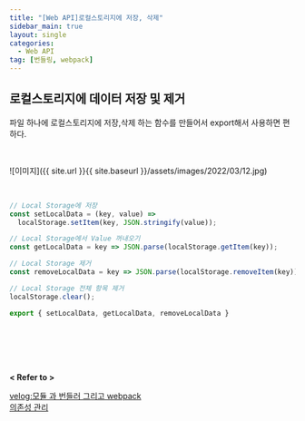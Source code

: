```yaml
---
title: "[Web API]로컬스토리지에 저장, 삭제"
sidebar_main: true
layout: single
categories: 
  - Web API 
tag: [번들링, webpack]
---
```


## 로컬스토리지에 데이터 저장 및 제거

파일 하나에 로컬스토리지에 저장,삭제 하는 함수를 만들어서 export해서 사용하면 편하다.

<br />

![이미지]({{ site.url }}{{ site.baseurl }}/assets/images/2022/03/12.jpg)  

<br />

```js
// Local Storage에 저장
const setLocalData = (key, value) =>
  localStorage.setItem(key, JSON.stringify(value));

// Local Storage에서 Value 꺼내오기
const getLocalData = key => JSON.parse(localStorage.getItem(key));

// Local Storage 제거
const removeLocalData = key => JSON.parse(localStorage.removeItem(key));

// Local Storage 전체 항목 제거
localStorage.clear();

export { setLocalData, getLocalData, removeLocalData }
```




<br /><br /><br /><br />

**< Refer to >**<br />

[velog:모듈 과 번들러 그리고 webpack](https://velog.io/@sunhwa508/%EB%AA%A8%EB%93%88-%EB%B2%88%EB%93%A4%EB%9F%AC-webpack)  
[의존성 관리](https://ui.toast.com/fe-guide/ko_DEPENDENCY-MANAGE)  
